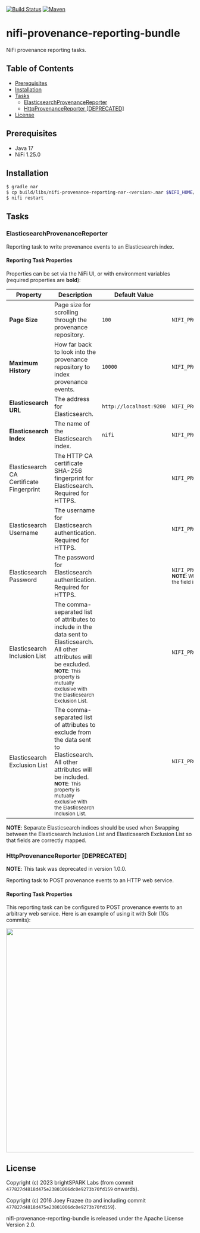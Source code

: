 [![Build Status](https://github.com/brightsparklabs/nifi-provenance-reporting-bundle/actions/workflows/test.yml/badge.svg)](https://github.com/brightsparklabs/nifi-provenance-reporting-bundle/actions/workflows/test.yml)
[![Maven](https://img.shields.io/maven-central/v/com.brightsparklabs/nifi-provenance-reporting-nar)](https://search.maven.org/artifact/com.brightsparklabs/nifi-provenance-reporting-nar)

# nifi-provenance-reporting-bundle

NiFi provenance reporting tasks.

## Table of Contents

- [Prerequisites](#prerequisites)
- [Installation](#installation)
- [Tasks](#tasks)
    - [ElasticsearchProvenanceReporter](#elasticsearchprovenancereporter)
    - [HttpProvenanceReporter [DEPRECATED]](#httpprovenancereporter-deprecated)
- [License](#license)

## Prerequisites

* Java 17
* NiFi 1.25.0

## Installation

```sh
$ gradle nar
$ cp build/libs/nifi-provenance-reporting-nar-<version>.nar $NIFI_HOME/lib
$ nifi restart
```

## Tasks

### ElasticsearchProvenanceReporter

Reporting task to write provenance events to an Elasticsearch index.

#### Reporting Task Properties

Properties can be set via the NiFi UI, or with environment variables (required properties are **bold**):

| Property                                 | Description                                                                                                                                                                                                                        | Default Value           | Environment Variable                                                                                                                                                                                      |
|------------------------------------------|------------------------------------------------------------------------------------------------------------------------------------------------------------------------------------------------------------------------------------|-------------------------|-----------------------------------------------------------------------------------------------------------------------------------------------------------------------------------------------------------|
| **Page Size**                            | Page size for scrolling through the provenance repository.                                                                                                                                                                         | `100`                   | `NIFI_PROVENANCE_REPORTING_PAGE_SIZE`                                                                                                                                                                     |
| **Maximum History**                      | How far back to look into the provenance repository to index provenance events.                                                                                                                                                    | `10000`                 | `NIFI_PROVENANCE_REPORTING_MAXIMUM_HISTORY`                                                                                                                                                               |
| **Elasticsearch URL**                    | The address for Elasticsearch.                                                                                                                                                                                                     | `http://localhost:9200` | `NIFI_PROVENANCE_REPORTING_ELASTICSEARCH_URL`                                                                                                                                                             |
| **Elasticsearch Index**                  | The name of the Elasticsearch index.                                                                                                                                                                                               | `nifi`                  | `NIFI_PROVENANCE_REPORTING_ELASTICSEARCH_INDEX`                                                                                                                                                           |
| Elasticsearch CA Certificate Fingerprint | The HTTP CA certificate SHA-256 fingerprint for Elasticsearch. Required for HTTPS.                                                                                                                                                 |                         | `NIFI_PROVENANCE_REPORTING_ELASTICSEARCH_CA_CERT_FINGERPRINT`                                                                                                                                             |
| Elasticsearch Username                   | The username for Elasticsearch authentication. Required for HTTPS.                                                                                                                                                                 |                         | `NIFI_PROVENANCE_REPORTING_ELASTICSEARCH_USERNAME`                                                                                                                                                        |
| Elasticsearch Password                   | The password for Elasticsearch authentication. Required for HTTPS.                                                                                                                                                                 |                         | `NIFI_PROVENANCE_REPORTING_ELASTICSEARCH_PASSWORD`<br/><sub>**NOTE**: When setting the Elasticsearch Password via environment variable, the field in the NiFi UI will still display 'No value set'.</sub> |
| Elasticsearch Inclusion List             | The comma-separated list of attributes to include in the data sent to Elasticsearch. All other attributes will be excluded. <br/><sub>**NOTE**: This property is mutually exclusive with the Elasticsearch Exclusion List.</sub>   |                         | `NIFI_PROVENANCE_REPORTING_ELASTICSEARCH_INCLUSION_LIST`                                                                                                                                                  |
| Elasticsearch Exclusion List             | The comma-separated list of attributes to exclude from the data sent to Elasticsearch. All other attributes will be included. <br/><sub>**NOTE**: This property is mutually exclusive with the Elasticsearch Inclusion List.</sub> |                         | `NIFI_PROVENANCE_REPORTING_ELASTICSEARCH_EXCLUSION_LIST`                                                                                                                                                  |

**NOTE**: Separate Elasticsearch indices should be used when Swapping between the Elasticsearch 
Inclusion List and Elasticsearch Exclusion List so that fields are correctly mapped.

### HttpProvenanceReporter [DEPRECATED]

**NOTE**: This task was deprecated in version 1.0.0.

Reporting task to POST provenance events to an HTTP web service.

#### Reporting Task Properties

This reporting task can be configured to POST provenance events to an arbitrary web service. Here is an example of using it with Solr (10s commits):

<img src="http_provenance_reporter_properties.png" width=600 />

## License

Copyright (c) 2023 brightSPARK Labs (from commit `477827d4818d475e23801006dc0e9273b70fd159`
onwards).

Copyright (c) 2016 Joey Frazee (to and including commit `477827d4818d475e23801006dc0e9273b70fd159`).

nifi-provenance-reporting-bundle is released under the Apache License Version 2.0.
